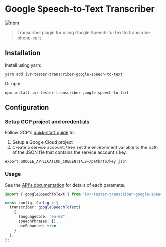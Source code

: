 # Google Speech-to-Text Transcriber

[![npm](https://img.shields.io/npm/v/ivr-tester-transcriber-google-speech-to-text)](https://www.npmjs.com/package/ivr-tester-transcriber-google-speech-to-text)

> Transcriber plugin for using Google Speech-to-Text to transcribe phone-calls.

## Installation

Install using yarn:

```shell
yarn add ivr-tester-transcriber-google-speech-to-text
```

Or npm:

```shell
npm install ivr-tester-transcriber-google-speech-to-text
```

## Configuration

### Setup GCP project and credentials

Follow GCP's [quick-start guide](https://cloud.google.com/speech-to-text/docs/quickstart-client-libraries) to:
1. Setup a Google Cloud project
2. Create a service account, then set the environment variable to the path of the JSON file that contains the service
account's key.

```shell
export GOOGLE_APPLICATION_CREDENTIALS=/path/to/key.json
```

### Usage

See the [API's documentation](./docs/modules/_index_.md) for details of each parameter.

```typescript
import { googleSpeechToText } from "ivr-tester-transcriber-google-speech-to-text";

const config: Config = {
  transcriber: googleSpeechToText(
    {
      languageCode: "en-GB",
      speechPhrases: [],
      useEnhanced: true
    }
  ),
};
```
